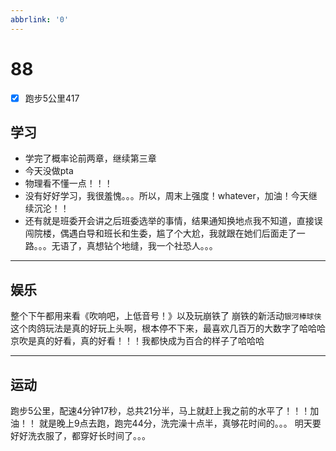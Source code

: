 ```yaml
---
abbrlink: '0'
---
```

# 88

- [x] 跑步5公里417

## 学习

- 学完了概率论前两章，继续第三章
- 今天没做pta
- 物理看不懂一点！！！
- 没有好好学习，我很羞愧。。。所以，周末上强度！whatever，加油！今天继续沉沦！！
- 还有就是班委开会讲之后班委选举的事情，结果通知换地点我不知道，直接误闯院楼，偶遇白导和班长和生委，尴了个大尬，我就跟在她们后面走了一路。。。无语了，真想钻个地缝，我一个社恐人。。。

***

## 娱乐

整个下午都用来看《吹响吧，上低音号！》以及玩崩铁了
崩铁的新活动`银河棒球侠`这个肉鸽玩法是真的好玩上头啊，根本停不下来，最喜欢几百万的大数字了哈哈哈
京吹是真的好看，真的好看！！！我都快成为百合的样子了哈哈哈
***

## 运动

跑步5公里，配速4分钟17秒，总共21分半，马上就赶上我之前的水平了！！！加油！！
就是晚上9点去跑，跑完44分，洗完澡十点半，真够花时间的。。。
明天要好好洗衣服了，都穿好长时间了。。。
